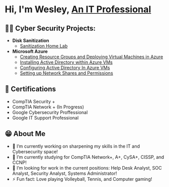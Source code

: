 <h1>Hi, I'm Wesley, <a href="https://www.linkedin.com/in/wesleyfrancis1/">An IT Professional</a>

<h2>👨‍💻 Cyber Security Projects:</h2>

- <b>Disk Sanitization</b>
  - [Sanitization Home Lab](https://github.com/Wesley-Francis/Disk-Sanitization-Lab) 
- <b>Microsoft Azure</b>
  - [Creating Resource Groups and Deploying Virtual Machines in Azure](https://github.com/Wesley-Francis/Azure-VMs)
  - [Installing Active Directory within Azure VMs](https://github.com/Wesley-Francis/Installing-Active-Directory-within-Azure-VMs)
  - [Configuring Active Directory In Azure VMs](https://github.com/Wesley-Francis/Configuring-Active-Directory-)
  - [Setting up Network Shares and Permissions](https://github.com/Wesley-Francis/Network-and-File-Share-Perm)




<h2> 🏅 Certifications </h2>

- CompTIA Security +
- CompTIA Network + (In Progress)
- Google Cybersecurity Proffessional
- Google IT Support Professional

<h2> 😁 About Me </h2>

- 🔭 I’m currently working on sharpening my skills in the IT and Cybersecurity space!
- 🌱 I’m currently studying for CompTIA Network+, A+, CySA+, CISSP, and CCNP!
- 🤔 I’m looking for work in the current positions: Help Desk Analyst, SOC Analyst, Security Analyst, Systems Administrator!
- ⚡ Fun fact: Love playing Volleyball, Tennis, and Computer gaming! 
